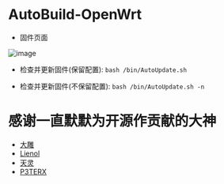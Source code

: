# AutoBuild-OpenWrt
- 固件页面

![image](https://github.com/gd0772/AutoBuild-OpenWrt/blob/main/img/%E5%9B%BA%E4%BB%B6%E9%A1%B5%E9%9D%A2.png)

- 检查并更新固件(保留配置): `bash /bin/AutoUpdate.sh`

- 检查并更新固件(不保留配置): `bash /bin/AutoUpdate.sh -n`

# 感谢一直默默为开源作贡献的大神
- [大雕](https://github.com/coolsnowwolf/lede.git)
- [Lienol](https://github.com/Lienol/openwrt.git)
- [天灵](https://github.com/project-openwrt/openwrt.git)
- [P3TERX](https://github.com/P3TERX/Actions-OpenWrt)
